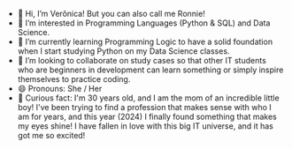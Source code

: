 - 👋 Hi, I’m Verônica! But you can also call me Ronnie! 
- 👀 I’m interested in Programming Languages (Python & SQL) and Data Science.
- 🌱 I’m currently learning Programming Logic to have a solid foundation when I start studying Python on my Data Science classes.
- 💞️ I’m looking to collaborate on study cases so that other IT students who are beginners in development can learn something or simply inspire themselves to practice coding.
- 😄 Pronouns: She / Her
- 👀 Curious fact: I'm 30 years old, and I am the mom of an incredible little boy! I've been trying to find a profession that makes sense with who I am for years, and this year (2024) I finally found something that makes my eyes shine! I have fallen in love with this big IT universe, and it has got me so excited!


<!---
ronniethecodemom/ronniethecodemom is a ✨ special ✨ repository because its `README.md` (this file) appears on your GitHub profile.
You can click the Preview link to take a look at your changes.
--->
